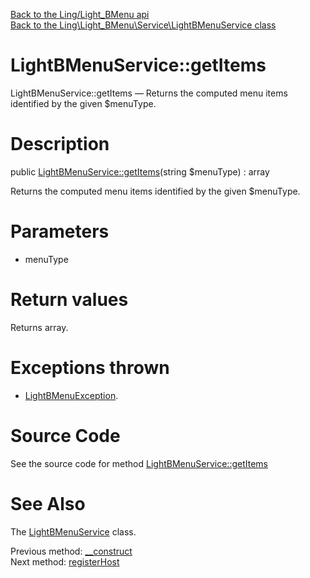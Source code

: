 [Back to the Ling/Light_BMenu api](https://github.com/lingtalfi/Light_BMenu/blob/master/doc/api/Ling/Light_BMenu.md)<br>
[Back to the Ling\Light_BMenu\Service\LightBMenuService class](https://github.com/lingtalfi/Light_BMenu/blob/master/doc/api/Ling/Light_BMenu/Service/LightBMenuService.md)


LightBMenuService::getItems
================



LightBMenuService::getItems — Returns the computed menu items identified by the given $menuType.




Description
================


public [LightBMenuService::getItems](https://github.com/lingtalfi/Light_BMenu/blob/master/doc/api/Ling/Light_BMenu/Service/LightBMenuService/getItems.md)(string $menuType) : array




Returns the computed menu items identified by the given $menuType.




Parameters
================


- menuType

    


Return values
================

Returns array.


Exceptions thrown
================

- [LightBMenuException](https://github.com/lingtalfi/Light_BMenu/blob/master/doc/api/Ling/Light_BMenu/Exception/LightBMenuException.md).&nbsp;







Source Code
===========
See the source code for method [LightBMenuService::getItems](https://github.com/lingtalfi/Light_BMenu/blob/master/Service/LightBMenuService.php#L95-L140)


See Also
================

The [LightBMenuService](https://github.com/lingtalfi/Light_BMenu/blob/master/doc/api/Ling/Light_BMenu/Service/LightBMenuService.md) class.

Previous method: [__construct](https://github.com/lingtalfi/Light_BMenu/blob/master/doc/api/Ling/Light_BMenu/Service/LightBMenuService/__construct.md)<br>Next method: [registerHost](https://github.com/lingtalfi/Light_BMenu/blob/master/doc/api/Ling/Light_BMenu/Service/LightBMenuService/registerHost.md)<br>

